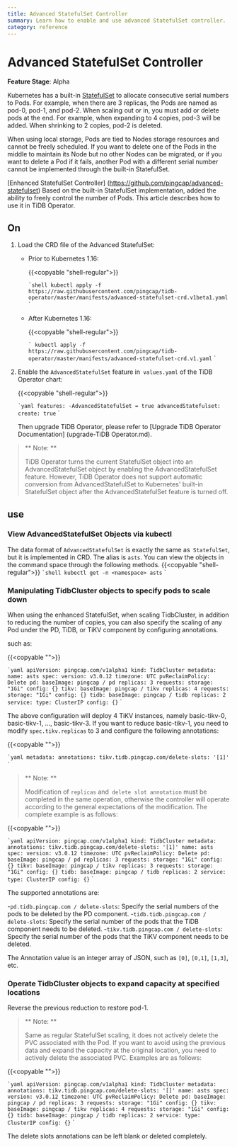 ```yaml
---
title: Advanced StatefulSet Controller
summary: Learn how to enable and use advanced StatefulSet controller.
category: reference
---
```


# Advanced StatefulSet Controller

**Feature Stage**: Alpha

Kubernetes has a built-in [StatefulSet](https://kubernetes.io/docs/concepts/workloads/controllers/statefulset/) to allocate consecutive serial numbers to Pods. For example, when there are 3 replicas, the Pods are named as pod-0, pod-1, and pod-2. When scaling out or in, you must add or delete pods at the end. For example, when expanding to 4 copies, pod-3 will be added. When shrinking to 2 copies, pod-2 is deleted.

When using local storage, Pods are tied to Nodes storage resources and cannot be freely scheduled. If you want to delete one of the Pods in the middle to maintain its Node but no other Nodes can be migrated, or if you want to delete a Pod if it fails, another Pod with a different serial number cannot be implemented through the built-in StatefulSet.

[Enhanced StatefulSet Controller] (https://github.com/pingcap/advanced-statefulset) Based on the built-in StatefulSet implementation, added the ability to freely control the number of Pods. This article describes how to use it in TiDB Operator.

## On

1. Load the CRD file of the Advanced StatefulSet:

    * Prior to Kubernetes 1.16:

        {{<copyable "shell-regular">}}

        `` `shell
        kubectl apply -f https://raw.githubusercontent.com/pingcap/tidb-operator/master/manifests/advanced-statefulset-crd.v1beta1.yaml
        `` `

    * After Kubernetes 1.16:

        {{<copyable "shell-regular">}}

        `` `
        kubectl apply -f https://raw.githubusercontent.com/pingcap/tidb-operator/master/manifests/advanced-statefulset-crd.v1.yaml
        `` `

2. Enable the `AdvancedStatefulSet` feature in` values.yaml` of the TiDB Operator chart:

    {{<copyable "shell-regular">}}

    `` `yaml
    features:
    -AdvancedStatefulSet = true
    advancedStatefulset:
      create: true
    `` `

    Then upgrade TiDB Operator, please refer to [Upgrade TiDB Operator Documentation] (upgrade-TiDB Operator.md).

> ** Note: **
>
> TiDB Operator turns the current StatefulSet object into an AdvancedStatefulSet object by enabling the AdvancedStatefulSet feature. However, TiDB Operator does not support automatic conversion from AdvancedStatefulSet to Kubernetes' built-in StatefulSet object after the AdvancedStatefulSet feature is turned off.
## use
### View AdvancedStatefulSet Objects via kubectl
The data format of `AdvancedStatefulSet` is exactly the same as` StatefulSet`, but it is implemented in CRD. The alias is `asts`. You can view the objects in the command space through the following methods.
{{<copyable "shell-regular">}}
`` `shell
kubectl get -n <namespace> asts
`` `
### Manipulating TidbCluster objects to specify pods to scale down

When using the enhanced StatefulSet, when scaling TidbCluster, in addition to reducing the number of copies, you can also specify the scaling of any Pod under the PD, TiDB, or TiKV component by configuring annotations.

such as:

{{<copyable "">}}

`` `yaml
apiVersion: pingcap.com/v1alpha1
kind: TidbCluster
metadata:
  name: asts
spec:
  version: v3.0.12
  timezone: UTC
  pvReclaimPolicy: Delete
  pd:
    baseImage: pingcap / pd
    replicas: 3
    requests:
      storage: "1Gi"
    config: {}
  tikv:
    baseImage: pingcap / tikv
    replicas: 4
    requests:
      storage: "1Gi"
    config: {}
  tidb:
    baseImage: pingcap / tidb
    replicas: 2
    service:
      type: ClusterIP
    config: {}
`` `

The above configuration will deploy 4 TiKV instances, namely basic-tikv-0, basic-tikv-1, ..., basic-tikv-3. If you want to reduce basic-tikv-1, you need to modify `spec.tikv.replicas` to 3 and configure the following annotations:

{{<copyable "">}}

`` `yaml
metadata:
  annotations:
    tikv.tidb.pingcap.com/delete-slots: '[1]'
`` `

> ** Note: **
>
> Modification of `replicas` and` delete slot annotation` must be completed in the same operation, otherwise the controller will operate according to the general expectations of the modification.
The complete example is as follows:

{{<copyable "">}}

`` `yaml
apiVersion: pingcap.com/v1alpha1
kind: TidbCluster
metadata:
  annotations:
    tikv.tidb.pingcap.com/delete-slots: '[1]'
  name: asts
spec:
  version: v3.0.12
  timezone: UTC
  pvReclaimPolicy: Delete
  pd:
    baseImage: pingcap / pd
    replicas: 3
    requests:
      storage: "1Gi"
    config: {}
  tikv:
    baseImage: pingcap / tikv
    replicas: 3
    requests:
      storage: "1Gi"
    config: {}
  tidb:
    baseImage: pingcap / tidb
    replicas: 2
    service:
      type: ClusterIP
    config: {}
`` `

The supported annotations are:

-`pd.tidb.pingcap.com / delete-slots`: Specify the serial numbers of the pods to be deleted by the PD component.
-`tidb.tidb.pingcap.com / delete-slots`: Specify the serial number of the pods that the TiDB component needs to be deleted.
-`tikv.tidb.pingcap.com / delete-slots`: Specify the serial number of the pods that the TiKV component needs to be deleted.

The Annotation value is an integer array of JSON, such as `[0]`, `[0,1]`, `[1,3]`, etc.

### Operate TidbCluster objects to expand capacity at specified locations

Reverse the previous reduction to restore pod-1.

> ** Note: **
>
> Same as regular StatefulSet scaling, it does not actively delete the PVC associated with the Pod. If you want to avoid using the previous data and expand the capacity at the original location, you need to actively delete the associated PVC.
Examples are as follows:

{{<copyable "">}}

`` `yaml
apiVersion: pingcap.com/v1alpha1
kind: TidbCluster
metadata:
  annotations:
    tikv.tidb.pingcap.com/delete-slots: '[]'
  name: asts
spec:
  version: v3.0.12
  timezone: UTC
  pvReclaimPolicy: Delete
  pd:
    baseImage: pingcap / pd
    replicas: 3
    requests:
      storage: "1Gi"
    config: {}
  tikv:
    baseImage: pingcap / tikv
    replicas: 4
    requests:
      storage: "1Gi"
    config: {}
  tidb:
    baseImage: pingcap / tidb
    replicas: 2
    service:
      type: ClusterIP
    config: {}
`` `

The delete slots annotations can be left blank or deleted completely.
